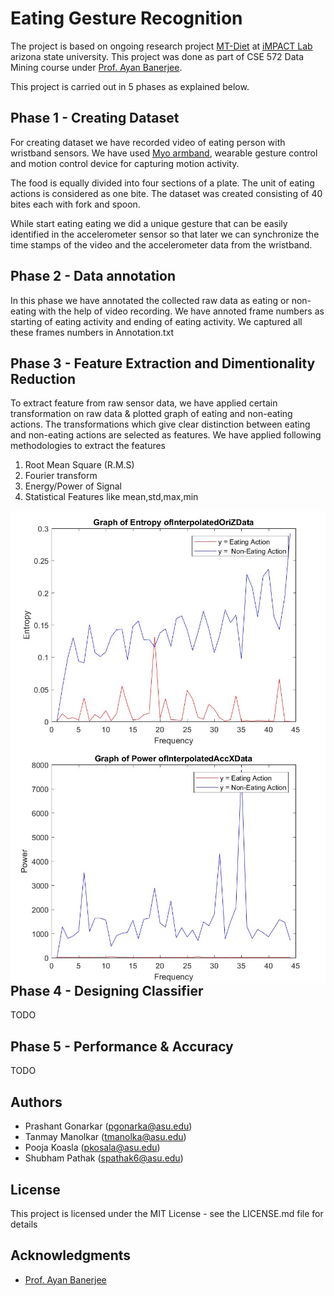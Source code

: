 # Eating Gesture Recognition

The project is based on ongoing research project [MT-Diet](http://impact.asu.edu/MTDiet.html) at [iMPACT Lab](http://impact.asu.edu) arizona state university. This project was done as part of CSE 572 Data Mining course under [Prof. Ayan Banerjee](http://impact.asu.edu/ayan/).

This project is carried out in 5 phases as explained below.

## Phase 1 - Creating Dataset

For creating dataset we have recorded video of eating person with wristband sensors. We have used [Myo armband](https://www.myo.com/), wearable gesture control and motion control device for capturing motion activity.

The food is equally divided into four sections of a plate. The unit of eating actions is considered as one bite. The dataset was created consisting of 40 bites each with fork and spoon.

While start eating eating we did a unique gesture that can be easily identified in the accelerometer sensor so that later we can synchronize the time stamps of the video and the accelerometer data from the wristband.


## Phase 2 - Data annotation
In this phase we have annotated the collected raw data as eating or non-eating with the help of video recording. We have annoted frame numbers as starting of eating activity and ending of eating activity. We captured all these frames numbers in Annotation.txt   

## Phase 3 - Feature Extraction and Dimentionality Reduction
To extract feature from raw sensor data, we have applied certain transformation on raw data & plotted graph of eating and non-eating actions. The transformations which give clear distinction between eating and non-eating actions are selected as features. We have applied following methodologies to extract the features

1. Root Mean Square (R.M.S)
2. Fourier transform
3. Energy/Power of Signal
4. Statistical Features like mean,std,max,min

<img align="right" src="/img/entropyOriZ.jpg?raw=true"> 
<img align="left" src="/img/powerFFTAccX.jpg?raw=true"> 

## Phase 4 - Designing Classifier

TODO

## Phase 5 - Performance & Accuracy

TODO


## Authors
* Prashant Gonarkar (pgonarka@asu.edu) 
* Tanmay Manolkar (tmanolka@asu.edu)
* Pooja Koasla (pkosala@asu.edu)
* Shubham Pathak (spathak6@asu.edu)

## License
This project is licensed under the MIT License - see the LICENSE.md file for details

## Acknowledgments 
*  [Prof. Ayan Banerjee](http://impact.asu.edu/ayan/)
